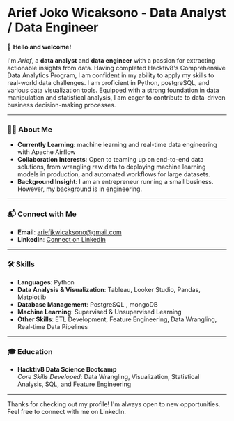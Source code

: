 # **Arief Joko Wicaksono - Data Analyst / Data Engineer**

👋 **Hello and welcome!**

I'm *Arief*, a **data analyst** and **data engineer** with a passion for extracting actionable insights from data. Having completed Hacktiv8's Comprehensive Data Analytics Program, I am confident in my ability to apply my skills to real-world data challenges. I am proficient in Python, postgreSQL, and various data visualization tools. Equipped with a strong foundation in data manipulation and statistical analysis, I am eager to contribute to data-driven business decision-making processes.

---

### :technologist: **About Me**
- **Currently Learning**: machine learning and real-time data engineering with Apache Airflow
- **Collaboration Interests**: Open to teaming up on end-to-end data solutions, from wrangling raw data to deploying machine learning models in production, and automated workflows for large datasets.
- **Background Insight**: I am an entrepreneur running a small business. However, my background is in engineering.

---

### 📬 **Connect with Me**
- **Email**: ariefjkwicaksono@gmail.com
- **LinkedIn**: [Connect on LinkedIn](https://www.linkedin.com/in/arief-joko-wicaksono-80a519141)

---

### 🛠 **Skills**
- **Languages**: Python  
- **Data Analysis & Visualization**: Tableau, Looker Studio, Pandas, Matplotlib  
- **Database Management**: PostgreSQL , mongoDB
- **Machine Learning**: Supervised & Unsupervised Learning  
- **Other Skills**: ETL Development, Feature Engineering, Data Wrangling, Real-time Data Pipelines

---

### 🎓 **Education**
- **Hacktiv8 Data Science Bootcamp**  
  *Core Skills Developed*: Data Wrangling, Visualization, Statistical Analysis, SQL, and Feature Engineering

---

Thanks for checking out my profile! I'm always open to new opportunities. Feel free to connect with me on LinkedIn.
